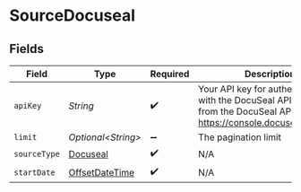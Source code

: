 # SourceDocuseal


## Fields

| Field                                                                                                                               | Type                                                                                                                                | Required                                                                                                                            | Description                                                                                                                         |
| ----------------------------------------------------------------------------------------------------------------------------------- | ----------------------------------------------------------------------------------------------------------------------------------- | ----------------------------------------------------------------------------------------------------------------------------------- | ----------------------------------------------------------------------------------------------------------------------------------- |
| `apiKey`                                                                                                                            | *String*                                                                                                                            | :heavy_check_mark:                                                                                                                  | Your API key for authenticating with the DocuSeal API. Obtain it from the DocuSeal API Console at https://console.docuseal.com/api. |
| `limit`                                                                                                                             | *Optional\<String>*                                                                                                                 | :heavy_minus_sign:                                                                                                                  | The pagination limit                                                                                                                |
| `sourceType`                                                                                                                        | [Docuseal](../../models/shared/Docuseal.md)                                                                                         | :heavy_check_mark:                                                                                                                  | N/A                                                                                                                                 |
| `startDate`                                                                                                                         | [OffsetDateTime](https://docs.oracle.com/javase/8/docs/api/java/time/OffsetDateTime.html)                                           | :heavy_check_mark:                                                                                                                  | N/A                                                                                                                                 |
